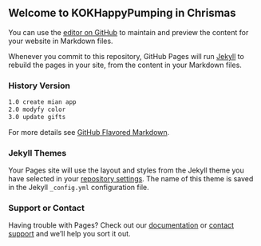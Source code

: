 ## Welcome to KOKHappyPumping in Chrismas

You can use the [editor on GitHub](https://github.com/KOKOSeries/KOKHappyPumping/edit/gh-pages/index.md) to maintain and preview the content for your website in Markdown files.

Whenever you commit to this repository, GitHub Pages will run [Jekyll](https://jekyllrb.com/) to rebuild the pages in your site, from the content in your Markdown files.

### History Version 



```markdown
1.0 create mian app
2.0 modyfy color 
3.0 update gifts
```

For more details see [GitHub Flavored Markdown](https://guides.github.com/features/mastering-markdown/).

### Jekyll Themes

Your Pages site will use the layout and styles from the Jekyll theme you have selected in your [repository settings](https://github.com/KOKOSeries/KOKHappyPumping/settings). The name of this theme is saved in the Jekyll `_config.yml` configuration file.

### Support or Contact

Having trouble with Pages? Check out our [documentation](https://docs.github.com/categories/github-pages-basics/) or [contact support](https://github.com/contact) and we’ll help you sort it out.
